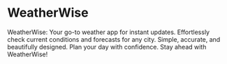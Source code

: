 # WeatherWise
WeatherWise: Your go-to weather app for instant updates. Effortlessly check current conditions and forecasts for any city. Simple, accurate, and beautifully designed. Plan your day with confidence. Stay ahead with WeatherWise!
